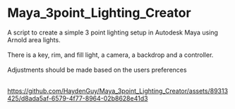 # Maya_3point_Lighting_Creator
A script to create a simple 3 point lighting setup in Autodesk Maya using Arnold area lights.<br><br>There is a key, rim, and fill light, a camera, a backdrop and a controller.<br><br>
Adjustments should be made based on the users preferences<br><br>

https://github.com/HaydenGuy/Maya_3point_Lighting_Creator/assets/89313425/d8ada5af-6579-4f77-8964-02b8628e41d3
